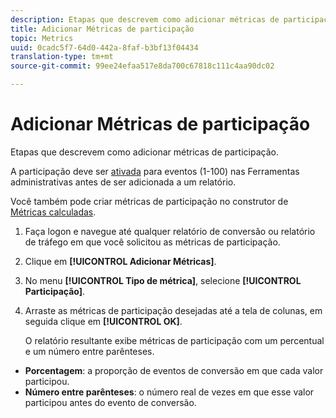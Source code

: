 ```yaml
---
description: Etapas que descrevem como adicionar métricas de participação.
title: Adicionar Métricas de participação
topic: Metrics
uuid: 0cadc5f7-64d0-442a-8faf-b3bf13f04434
translation-type: tm+mt
source-git-commit: 99ee24efaa517e8da700c67818c111c4aa90dc02

---
```



# Adicionar Métricas de participação

Etapas que descrevem como adicionar métricas de participação.

A participação deve ser [ativada](/help/components/c-variables/c-metrics/metrics-participation.md) para eventos (1-100) nas Ferramentas administrativas antes de ser adicionada a um relatório.

Você também pode criar métricas de participação no construtor de [Métricas calculadas](https://marketing.adobe.com/resources/help/pt_BR/analytics/calcmetrics/participation_metric.html).

1. Faça logon e navegue até qualquer relatório de conversão ou relatório de tráfego em que você solicitou as métricas de participação.
1. Clique em **[!UICONTROL Adicionar Métricas]**.
1. No menu **[!UICONTROL Tipo de métrica]**, selecione **[!UICONTROL Participação]**.
1. Arraste as métricas de participação desejadas até a tela de colunas, em seguida clique em **[!UICONTROL OK]**.

   O relatório resultante exibe métricas de participação com um percentual e um número entre parênteses.

* **Porcentagem**: a proporção de eventos de conversão em que cada valor participou.
* **Número entre parênteses**: o número real de vezes em que esse valor participou antes do evento de conversão.

